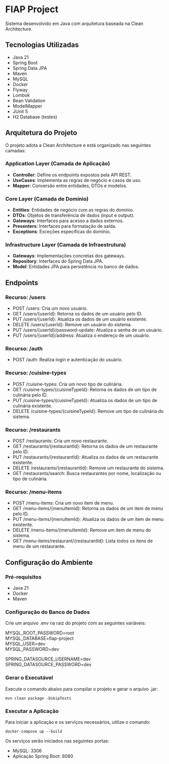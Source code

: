 # FIAP Project

Sistema desenvolvido em Java com arquitetura baseada na Clean Architecture.

## Tecnologias Utilizadas

- Java 21
- Spring Boot
- Spring Data JPA
- Maven
- MySQL
- Docker
- Flyway
- Lombok
- Bean Validation
- ModelMapper
- JUnit 5
- H2 Database (testes)

## Arquitetura do Projeto

O projeto adota a Clean Architecture e está organizado nas seguintes camadas:

### Application Layer (Camada de Aplicação)
- **Controller**: Define os endpoints expostos pela API REST.
- **UseCases**: Implementa as regras de negócio e casos de uso.
- **Mapper**: Conversão entre entidades, DTOs e modelos.

### Core Layer (Camada de Domínio)
- **Entities**: Entidades de negócio com as regras do domínio.
- **DTOs**: Objetos de transferência de dados (input e output).
- **Gateways**: Interfaces para acesso a dados externos.
- **Presenters**: Interfaces para formatação de saída.
- **Exceptions**: Exceções específicas do domínio.

### Infrastructure Layer (Camada de Infraestrutura)
- **Gateways**: Implementações concretas dos gateways.
- **Repository**: Interfaces do Spring Data JPA.
- **Model**: Entidades JPA para persistência no banco de dados.

## Endpoints

### Recurso: /users

- POST /users: Cria um novo usuário.
- GET /users/{userId}: Retorna os dados de um usuário pelo ID.
- PUT /users/{userId}: Atualiza os dados de um usuário existente.
- DELETE /users/{userId}: Remove um usuário do sistema.
- PUT /users/{userId}/password-update: Atualiza a senha de um usuário.
- PUT /users/{userId}/address: Atualiza o endereço de um usuário.

### Recurso: /auth

- POST /auth: Realiza login e autenticação do usuário.

### Recurso: /cuisine-types

- POST /cuisine-types: Cria um novo tipo de culinária.
- GET /cuisine-types/{cuisineTypeId}: Retorna os dados de um tipo de culinária pelo ID.
- PUT /cuisine-types/{cuisineTypeId}: Atualiza os dados de um tipo de culinária existente.
- DELETE /cuisine-types/{cuisineTypeId}: Remove um tipo de culinária do sistema.

### Recurso: /restaurants

- POST /restaurants: Cria um novo restaurante.
- GET /restaurants/{restaurantId}: Retorna os dados de um restaurante pelo ID.
- PUT /restaurants/{restaurantId}: Atualiza os dados de um restaurante existente.
- DELETE /restaurants/{restaurantId}: Remove um restaurante do sistema.
- GET /restaurants/search: Busca restaurantes por nome, localização ou tipo de culinária.

### Recurso: /menu-items

- POST /menu-items: Cria um novo item de menu.
- GET /menu-items/{menuItemId}: Retorna os dados de um item de menu pelo ID.
- PUT /menu-items/{menuItemId}: Atualiza os dados de um item de menu existente.
- DELETE /menu-items/{menuItemId}: Remove um item de menu do sistema.
- GET /menu-items/restaurant/{restaurantId}: Lista todos os itens de menu de um restaurante.

## Configuração do Ambiente

### Pré-requisitos

- Java 21
- Docker
- Maven

### Configuração do Banco de Dados

Crie um arquivo .env na raiz do projeto com as seguintes variáveis:

MYSQL_ROOT_PASSWORD=root  
MYSQL_DATABASE=fiap-project  
MYSQL_USER=dev  
MYSQL_PASSWORD=dev

SPRING_DATASOURCE_USERNAME=dev  
SPRING_DATASOURCE_PASSWORD=dev

### Gerar o Executável

Execute o comando abaixo para compilar o projeto e gerar o arquivo .jar:

`mvn clean package -DskipTests`

### Executar a Aplicação

Para iniciar a aplicação e os serviços necessários, utilize o comando:

`docker-compose up --build`

Os serviços serão iniciados nas seguintes portas:

- MySQL: 3306
- Aplicação Spring Boot: 8080
